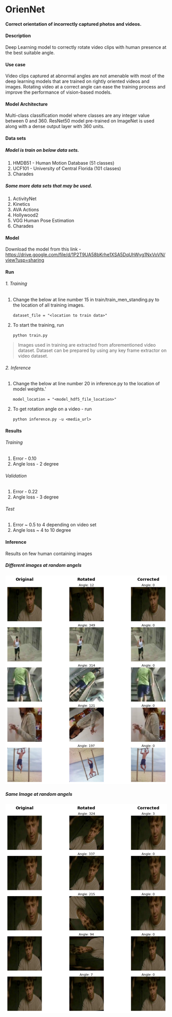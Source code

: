# OrienNet
#### Correct orientation of incorrectly captured photos and videos. 
#### Description
Deep Learning model to correctly rotate video clips with human presence at the best suitable angle.
#### Use case
Video clips captured at abnormal angles are not amenable with most of the deep learning models that are trained on rightly oriented videos and images. Rotating video at a correct angle can ease the training process and improve the performance of vision-based models. 
#### Model Architecture
Multi-class classification model where classes are any integer value between 0 and 360. ResNet50 model pre-trained on ImageNet is used along with a dense output layer with 360 units. 
#### Data sets
##### Model is train on below data sets. 
1. HMDB51 - Human Motion Database (51 classes)
2. UCF101 - University of Central Florida (101 classes)
3. Charades
##### Some more data sets that may be used.
1. ActivityNet
2. Kinetics
3. AVA Actions
4. Hollywood2
5. VGG Human Pose Estimation
6. Charades
#### Model
Download the model from this link - https://drive.google.com/file/d/1P2T9UA58bKrhe1XSA5DqUhWyg1NxVoVN/view?usp=sharing
#### Run
###### 1. Training
1. Change the below at line number 15 in train/train_men_standing.py to the location of all training images.

     `dataset_file = "<location to train data>"`
 
2. To start the training, run 

    `python train.py`

>Images used in training are extracted from aforementioned video dataset. Dataset can be prepared by using any key frame extractor on video dataset. 
###### 2. Inference 
1. Change the below at line number 20 in inference.py to the location of model weights.'

    `model_location = "<model_hdf5_file_location>"`
2. To get rotation angle on a video - run

    `python inference.py -u <media_url>`
#### Results
###### Training 
1. Error - 0.10
2. Angle loss - 2 degree
###### Validation
1. Error - 0.22
2. Angle loss - 3 degree
###### Test
1. Error ~ 0.5 to 4 depending on video set
2. Angle loss ~ 4 to 10 degree
#### Inference
Results on few human containing images

##### Different images at random angels

![](readme_images/image1.png)

##### Same Image at random angels

![](readme_images/image2.png)
